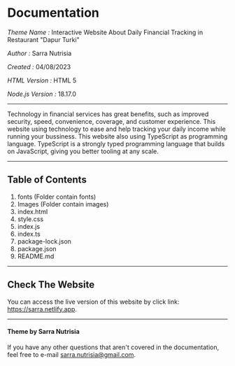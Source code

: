 # Documentation
*Theme Name :* Interactive Website About Daily Financial Tracking in Restaurant "Dapur Turki"

*Author :* Sarra Nutrisia

*Created :* 04/08/2023 

*HTML Version :* HTML 5

*Node.js Version :* 18.17.0


***
Technology in financial services has great benefits, such as improved security, speed, convenience, coverage, and customer experience. This website using technology to ease and help tracking your daily income while running your bussiness. This website also using TypeScript as programming language. TypeScript is a strongly typed programming language that builds on JavaScript, giving you better tooling at any scale. 
***

## Table of Contents
1. fonts (Folder contain fonts)
2. Images (Folder contain images)
3. index.html
4. style.css
5. index.js
6. index.ts
7. package-lock.json
8. package.json
9. README.md
   
   
***
## Check The Website

You can access the live version of this website by click link: https://sarra.netlify.app.


***

#### Theme by Sarra Nutrisia
If you have any other questions that aren't covered in the documentation, feel free to e-mail <sarra.nutrisia@gmail.com>.

